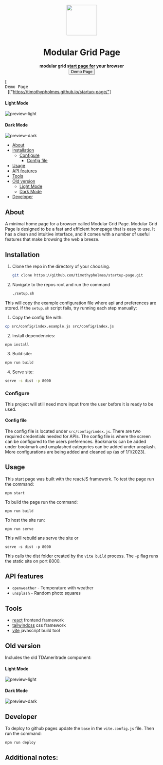 <p align="center">
  <img width="100px" src="./src/assets/preview/icon.ico">
</p>

<div align="center">
    <h1>Modular Grid Page</h1>
    <b>modular grid start page for your browser</b>
</div>

<div align="center">
   <form action="https://timothypholmes.github.io/startup-page/" method="get" target="_blank"><button type="submit">Demo Page</button></form>
</div>

[<kbd> <br>Demo Page<br> </kbd>]["https://timothypholmes.github.io/startup-page/"]

#### Light Mode
![preview-light](https://github.com/timothypholmes/startup-page/blob/main/src/assets/preview/new-preview-light.png) 


#### Dark Mode
![preview-dark](https://github.com/timothypholmes/startup-page/blob/main/src/assets/preview/new-preview-dark.png?raw=true)

- [About](#about)
- [Installation](#installation)
  * [Configure](#configure)
    + [Config file](#config-file)
- [Usage](#usage)
- [API features](#api-features)
- [Tools](#tools)
- [Old version](#old-version)
    + [Light Mode](#light-mode-1)
    + [Dark Mode](#dark-mode-1)
- [Developer](#developer)

## About

A minimal home page for a browser called Modular Grid Page. Modular Grid Page is designed to be a fast and efficient homepage that is easy to use. It has a clean and intuitive interface, and it comes with a number of useful features that make browsing the web a breeze. 

## Installation

1. Clone the repo in the directory of your choosing.
    ```sh
    git clone https://github.com/timothypholmes/startup-page.git
    ```
2. Navigate to the repos root and run the command
    ```sh
    ./setup.sh
    ```

This will copy the example configuration file where api and preferences are stored. If the `setup.sh` script fails, try running each step manually:

1. Copy the config file with:
```sh
cp src/config/index.example.js src/config/index.js
```
2. Install dependencies:
```sh
npm install
```
3. Build site:
```sh
npm run build
```
4. Serve site:
```sh
serve -s dist -p 8000
```

### Configure

This project will still need more input from the user before it is ready to be used. 


#### Config file

The config file is located under `src/config/index.js`. There are two required credentials needed for APIs. The config file is where the screen can be configured to the users preferences. Bookmarks can be added under bookmark and unsplashed categories can be added under unsplash. More configurations are being added and cleaned up (as of 1/1/2023).

## Usage

This start page was built with the reactJS framework. To test the page run the command:

```
npm start
```

To build the page run the command:

```
npm run build
```

To host the site run:

```
npm run serve
```

This will rebuild ans serve the site or

```
serve -s dist -p 8000
```

This calls the dist folder created by the `vite build` process. The `-p` flag runs the static site on port 8000.

## API features

- `openweather` - Temperature with weather
- `unsplash` - Random photo squares


## Tools

- [react](https://reactjs.org) frontend framework
- [tailwindcss](https://tailwindcss.com) css framework
- [vite](https://vitejs.dev) javascript build tool

## Old version

Includes the old TDAmeritrade component:

#### Light Mode
![preview-light](https://github.com/timothypholmes/startup-page/blob/main/src/assets/preview/preview-light.png) 


#### Dark Mode
![preview-dark](https://github.com/timothypholmes/startup-page/blob/main/src/assets/preview/preview-dark.png?raw=true)


## Developer

To deploy to github pages update the `base` in the `vite.config.js` file. Then run the command:

```sh
npm run deploy
```

Additional notes:
- 